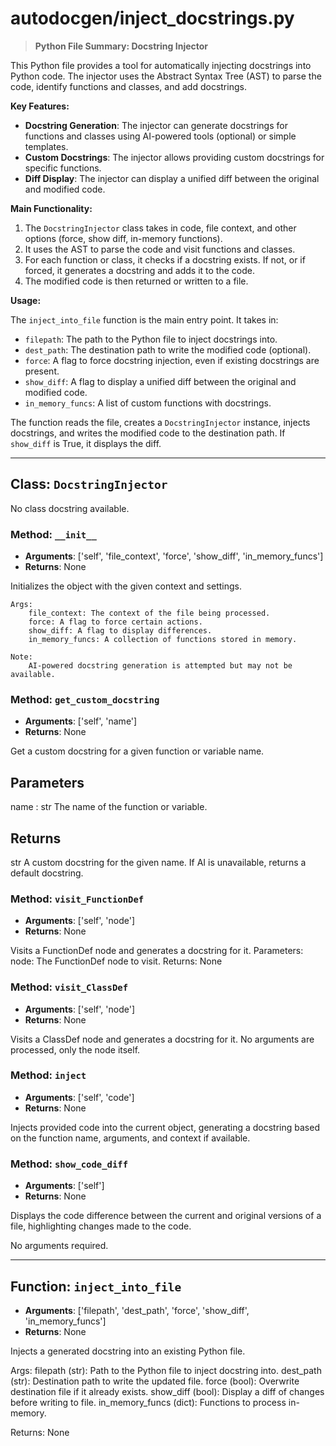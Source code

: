 # autodocgen/inject_docstrings.py

> **Python File Summary: Docstring Injector**

This Python file provides a tool for automatically injecting docstrings into Python code. The injector uses the Abstract Syntax Tree (AST) to parse the code, identify functions and classes, and add docstrings.

**Key Features:**

* **Docstring Generation**: The injector can generate docstrings for functions and classes using AI-powered tools (optional) or simple templates.
* **Custom Docstrings**: The injector allows providing custom docstrings for specific functions.
* **Diff Display**: The injector can display a unified diff between the original and modified code.

**Main Functionality:**

1. The `DocstringInjector` class takes in code, file context, and other options (force, show diff, in-memory functions).
2. It uses the AST to parse the code and visit functions and classes.
3. For each function or class, it checks if a docstring exists. If not, or if forced, it generates a docstring and adds it to the code.
4. The modified code is then returned or written to a file.

**Usage:**

The `inject_into_file` function is the main entry point. It takes in:

* `filepath`: The path to the Python file to inject docstrings into.
* `dest_path`: The destination path to write the modified code (optional).
* `force`: A flag to force docstring injection, even if existing docstrings are present.
* `show_diff`: A flag to display a unified diff between the original and modified code.
* `in_memory_funcs`: A list of custom functions with docstrings.

The function reads the file, creates a `DocstringInjector` instance, injects docstrings, and writes the modified code to the destination path. If `show_diff` is True, it displays the diff.


---


## Class: `DocstringInjector`

No class docstring available.


### Method: `__init__`
- **Arguments**: ['self', 'file_context', 'force', 'show_diff', 'in_memory_funcs']
- **Returns**: None

Initializes the object with the given context and settings.

    Args:
        file_context: The context of the file being processed.
        force: A flag to force certain actions.
        show_diff: A flag to display differences.
        in_memory_funcs: A collection of functions stored in memory.

    Note:
        AI-powered docstring generation is attempted but may not be available.

### Method: `get_custom_docstring`
- **Arguments**: ['self', 'name']
- **Returns**: None

Get a custom docstring for a given function or variable name.

 Parameters
 ----------
 name : str
     The name of the function or variable.

 Returns
 -------
 str
     A custom docstring for the given name. If AI is unavailable, returns a default docstring.

### Method: `visit_FunctionDef`
- **Arguments**: ['self', 'node']
- **Returns**: None

Visits a FunctionDef node and generates a docstring for it. 
 Parameters:
     node: The FunctionDef node to visit. 
 Returns:
     None

### Method: `visit_ClassDef`
- **Arguments**: ['self', 'node']
- **Returns**: None

Visits a ClassDef node and generates a docstring for it. 
No arguments are processed, only the node itself.

### Method: `inject`
- **Arguments**: ['self', 'code']
- **Returns**: None

Injects provided code into the current object, 
          generating a docstring based on the function name, 
          arguments, and context if available.

### Method: `show_code_diff`
- **Arguments**: ['self']
- **Returns**: None

Displays the code difference between the current and original versions of a file, 
 highlighting changes made to the code. 

 No arguments required.




---


## Function: `inject_into_file`
- **Arguments**: ['filepath', 'dest_path', 'force', 'show_diff', 'in_memory_funcs']
- **Returns**: None

Injects a generated docstring into an existing Python file.

 Args:
     filepath (str): Path to the Python file to inject docstring into.
     dest_path (str): Destination path to write the updated file.
     force (bool): Overwrite destination file if it already exists.
     show_diff (bool): Display a diff of changes before writing to file.
     in_memory_funcs (dict): Functions to process in-memory.

 Returns:
     None

